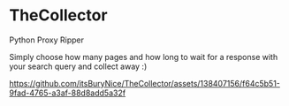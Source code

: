 # TheCollector
Python Proxy Ripper

Simply choose how many pages and how long to wait for a response with your search query and collect away :)



https://github.com/itsBuryNice/TheCollector/assets/138407156/f64c5b51-9fad-4765-a3af-88d8add5a32f


